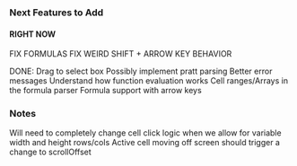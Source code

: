 ### Next Features to Add

#### RIGHT NOW

FIX FORMULAS
FIX WEIRD SHIFT + ARROW KEY BEHAVIOR

DONE: Drag to select box
Possibly implement pratt parsing
Better error messages
Understand how function evaluation works
Cell ranges/Arrays in the formula parser
Formula support with arrow keys

### Notes

Will need to completely change cell click logic when we allow for variable width and height rows/cols
Active cell moving off screen should trigger a change to scrollOffset
